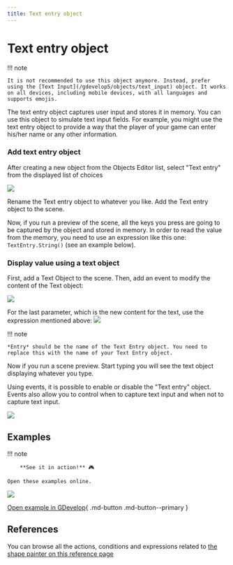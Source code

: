 ```yaml
---
title: Text entry object
---
```

# Text entry object

!!! note

    It is not recommended to use this object anymore. Instead, prefer using the [Text Input](/gdevelop5/objects/text_input) object. It works on all devices, including mobile devices, with all languages and supports emojis.

The text entry object captures user input and stores it in memory. You can use this object to simulate text input fields. For example, you might use the text entry object to provide a way that the player of your game can enter his/her name or any other information.

### Add text entry object

After creating a new object from the Objects Editor list, select "Text entry" from the displayed list of choices

![](/gdevelop5/objects/add-text-entry-object.png)

Rename the Text entry object to whatever you like. Add the Text entry object to the scene.

Now, if you run a preview of the scene, all the keys you press are going to be captured by the object and stored in memory. In order to read the value from the memory, you need to use an expression like this one: `TextEntry.String()` (see an example below).

### Display value using a text object

First, add a Text Object to the scene. Then, add an event to modify the content of the Text object:

![](/gdevelop5/objects/text-entry-object-display-value.png)

For the last parameter, which is the new content for the text, use the expression mentioned above: ![](/gdevelop5/objects/text-text-entry.png)

!!! note

    *Entry* should be the name of the Text Entry object. You need to replace this with the name of your Text Entry object.

Now if you run a scene preview. Start typing you will see the text object displaying whatever you type.

Using events, it is possible to enable or disable the "Text entry" object. Events also allow you to control when to capture text input and when not to capture text input.

![](/gdevelop5/objects/textentryobjectevents.png)

## Examples

!!! note

        **See it in action!** 🎮

    Open these examples online.

![](/gdevelop5/objects/textexample.png)

[Open example in GDevelop](https://editor.gdevelop.io/?project=example://text-entry-object){ .md-button .md-button--primary }

## References

You can browse all the actions, conditions and expressions related to [the shape painter on this reference page](/gdevelop5/all-features/text-entry-object/reference/)